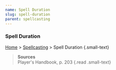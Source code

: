 ```yaml
---
name: Spell Duration
slug: spell-duration
parent: spellcasting
---
```

### Spell Duration
[Home](dm-operations-center) > [Spellcasting](spellcasting) > Spell Duration {.small-text}

> **Sources** <br/>
> Player's Handbook, p. 203
{.read .small-text}
